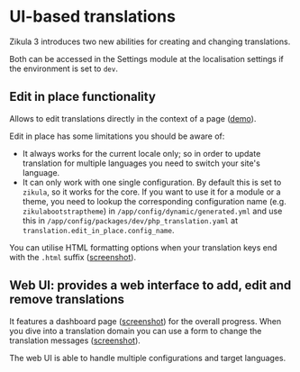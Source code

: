 # UI-based translations
Zikula 3 introduces two new abilities for creating and changing translations.

Both can be accessed in the Settings module at the localisation settings if the environment is set to `dev`.

## Edit in place functionality
Allows to edit translations directly in the context of a page ([demo](https://php-translation.readthedocs.io/en/latest/_images/edit-in-place-demo.gif)).

Edit in place has some limitations you should be aware of:

- It always works for the current locale only; so in order to update translation for multiple languages you need to switch your site's language.
- It can only work with one single configuration. By default this is set to `zikula`, so it works for the core. If you want to use it for a module or a theme, you need to lookup the corresponding configuration name (e.g. `zikulabootstraptheme`) in `/app/config/dynamic/generated.yml` and use this in `/app/config/packages/dev/php_translation.yaml` at `translation.edit_in_place.config_name`.

You can utilise HTML formatting options when your translation keys end with the `.html` suffix ([screenshot](https://php-translation.readthedocs.io/en/latest/_images/demo-html-editor.png)).

## Web UI: provides a web interface to add, edit and remove translations

It features a dashboard page ([screenshot](https://php-translation.readthedocs.io/en/latest/_images/webui-dashboard.png)) for the overall progress. When you dive into a translation domain you can use a form to change the translation messages ([screenshot](https://php-translation.readthedocs.io/en/latest/_images/webui-page.png)).

The web UI is able to handle multiple configurations and target languages.
